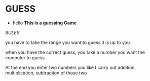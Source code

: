 # GUESS
* hello 
   **This is a guessing Game**
   
*RULES*

you have to take the range you want to guess it is up  to you

when you have the correct guess, you take a number you want the computer to guess

At the end you enter two numbers you like I carry out addition, multiplication, subtraction of those  two 

